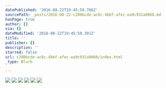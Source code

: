 ```yaml
---
datePublished: '2016-08-22T19:45:50.766Z'
sourcePath: _posts/2016-08-22-c280bcde-ac6c-4bbf-afec-ea9c931a9060.md
hasPage: true
author: []
via: {}
dateModified: '2016-08-22T19:45:50.301Z'
title: ''
publisher: {}
description: ''
starred: false
url: c280bcde-ac6c-4bbf-afec-ea9c931a9060/index.html
_type: Blurb

---
```

![](https://the-grid-user-content.s3-us-west-2.amazonaws.com/ea6d5a66-b88e-4b3f-bcad-67c383d971ab.jpg)
![](https://the-grid-user-content.s3-us-west-2.amazonaws.com/97c6fa61-372c-4b0b-a727-39197b01aecf.jpg)
![](https://the-grid-user-content.s3-us-west-2.amazonaws.com/34372849-a469-4baa-8751-141cb49b83d6.jpg)
![](https://the-grid-user-content.s3-us-west-2.amazonaws.com/8f71d2cc-eb24-4ef2-aa78-1ed39351fa4a.jpg)
![](https://the-grid-user-content.s3-us-west-2.amazonaws.com/be20953a-f7e1-486b-b8e9-d6d753b1748d.jpg)
![](https://the-grid-user-content.s3-us-west-2.amazonaws.com/892942e7-b650-4d07-aa2c-692787fa20e1.gif)